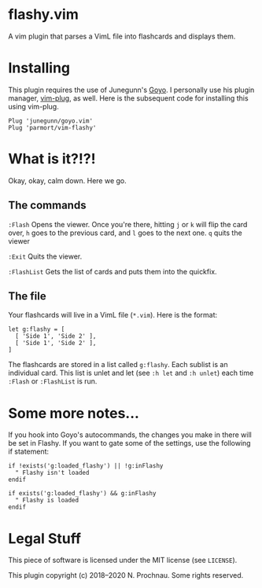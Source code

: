 # flashy.vim

A vim plugin that parses a VimL file into flashcards and displays them.

# Installing

This plugin requires the use of Junegunn's [Goyo][1]. I personally use his
plugin manager, [vim-plug][2], as well. Here is the subsequent code for
installing this using vim-plug.

[1]: https://github.com/junegunn/goyo.vim
[2]: https://github.com/junegunn/vim-plug

```vim
Plug 'junegunn/goyo.vim'
Plug 'parmort/vim-flashy'
```

# What is it?!?!

Okay, okay, calm down. Here we go.

## The commands

`:Flash` Opens the viewer.
  Once you're there, hitting `j` or `k` will flip the card over, `h` goes to
  the previous card, and `l` goes to the next one. `q` quits the viewer

`:Exit` Quits the viewer.

`:FlashList` Gets the list of cards and puts them into the quickfix.

## The file

Your flashcards will live in a VimL file (`*.vim`). Here is the format:

```vim
let g:flashy = [
  [ 'Side 1', 'Side 2' ],
  [ 'Side 1', 'Side 2' ],
]
```

The flashcards are stored in a list called `g:flashy`. Each sublist is an
individual card. This list is unlet and let (see `:h let` and `:h unlet`) each
time `:Flash` or `:FlashList` is run.

# Some more notes...

If you hook into Goyo's autocommands, the changes you make in there will be set in Flashy. If you want to gate some of the settings, use the following if statement:

```vim
if !exists('g:loaded_flashy') || !g:inFlashy
  " Flashy isn't loaded
endif

if exists('g:loaded_flashy') && g:inFlashy
  " Flashy is loaded
endif
```

# Legal Stuff

This piece of software is licensed under the MIT license (see `LICENSE`).

This plugin copyright (c) 2018&ndash;2020 N. Prochnau. Some rights reserved.
